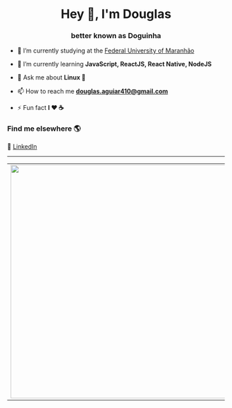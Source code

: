 <h1 align="center">Hey 👋, I'm Douglas</h1>
<h3 align="center">better known as Doguinha</h3>

- 🔭 I’m currently studying at the [Federal University of Maranhão](https://portalpadrao.ufma.br/)

- 🌱 I’m currently learning **JavaScript, ReactJS, React Native, NodeJS**

- 💬 Ask me about **Linux 🐧**

- 📫 How to reach me **douglas.aguiar410@gmail.com**

- ⚡ Fun fact **I ❤️️ ☕**

### Find me elsewhere 🌎

💼 [LinkedIn](https://www.linkedin.com/in/douglas-aguiar-oliveira/) <br>

<!-- <p align="center">
  <img src="https://github-readme-stats.vercel.app/api?username=heyloh&show_icons=true" />
</p> -->
---

<center>
    <table align="center">
      <tr>
          <td>
              <img width="540px" align="center" src="https://github-readme-stats.vercel.app/api?username=doug-22&count_private=true&show_icons=true&theme=radical&hide=issues" />
          </td>
          <td>
              <img width="400px" align="center" src="https://github-readme-stats.vercel.app/api/top-langs/?username=doug-22&layout=compact&theme=radical&langs_count=6" />               </td>
      </tr>  
    </table>
</center>
